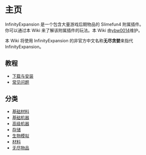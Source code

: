 # 主页

InfinityExpansion 是一个包含大量游戏后期物品的 Slimefun4 附属插件。  
你可以通过本 Wiki 来了解该附属插件的玩法。本 Wiki 由[ybw0014](https://github.com/ybw0014)维护。

本 Wiki 将使用 InfinityExpansion 的非官方中文名称**无尽贪婪**来指代 InfinityExpansion。

## 教程

- [下载与安装](/Install#InfinityExpansion)
- [常见问题](./FAQ)

## 分类

- [基础材料](./Materials)
- [基础机器](./Basic-Machines)
- [高级机器](./Advanced-Machines)
- [存储](./Barrels)
- [生物模拟](./Mob-Simulation)
- [材料](./Singularities)
- [无尽物品](./Infinity-Items)
